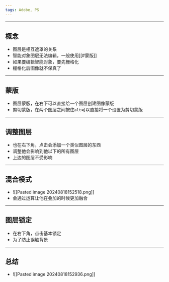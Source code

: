 ```yaml
---
tags: Adobe, PS
---
```


---

## 概念

 - 图层是相互遮罩的关系
 - 智能对象图层无法编辑，一般使用[[#蒙版]]
 - 如果要编辑智能对象，要先栅格化
 - 栅格化后图像就不保真了

---

## 蒙版

 - 图层蒙版，在右下可以直接给一个图层创建图像蒙版
 - 剪切蒙版，在两个图层之间按住`alt`可以直接将一个设置为剪切蒙版

---

## 调整图层

 - 也在右下角，点击会添加一个类似图层的东西
 - 调整他会影响到他以下的所有图层
 - 上边的图层不受影响

---

## 混合模式

 - ![[Pasted image 20240818152518.png]]
 - 会通过运算让他在叠加的时候更加融合

---

## 图层锁定

 - 在右下角，点击基本锁定
 - 为了防止误触背景

---

## 总结

 - ![[Pasted image 20240818152936.png]]